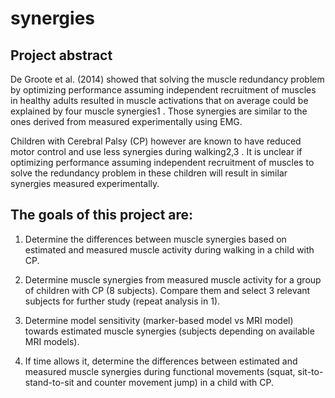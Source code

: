 # synergies

## Project abstract

De Groote et al. (2014) showed that solving the muscle redundancy problem by optimizing performance assuming independent recruitment of muscles in healthy adults resulted in muscle activations that on average could be explained by four muscle synergies1 . Those synergies are similar to the ones derived from measured experimentally using EMG.

Children with Cerebral Palsy (CP) however are known to have reduced motor control and use less synergies during walking2,3 . It is unclear if optimizing performance assuming independent recruitment of muscles to solve the redundancy problem in these children will result in similar synergies measured experimentally.

## The goals of this project are:

1. Determine the differences between muscle synergies based on estimated and measured muscle activity during walking in a child with CP.

2. Determine muscle synergies from measured muscle activity for a group of children with CP (8 subjects). Compare them and select 3 relevant subjects for further study (repeat analysis in 1).

3. Determine model sensitivity (marker-based model vs MRI model) towards estimated muscle synergies (subjects depending on available MRI models).

4. If time allows it, determine the differences between estimated and measured muscle synergies during functional movements (squat, sit-to-stand-to-sit and counter movement jump) in a child with CP.
